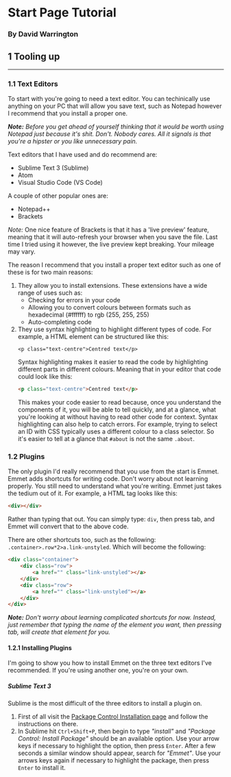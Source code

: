# Start Page Tutorial
### By David Warrington

## 1 Tooling up
---

### 1.1 Text Editors

To start with you're going to need a text editor. You can techinically use anything on your PC that will allow you save text, such as Notepad however I recommend that you install a proper one.

___Note:__ Before you get ahead of yourself thinking that it would be worth using Notepad just because it's shit. Don't. Nobody cares. All it signals is that you're a hipster or you like unnecessary pain._

Text editors that I have used and do recommend are:
* Sublime Text 3 (Sublime)
* Atom
* Visual Studio Code (VS Code)

A couple of other popular ones are:
* Notepad++
* Brackets

_Note:_ One nice feature of Brackets is that it has a 'live preview' feature, meaning that it will auto-refresh your browser when you save the file. Last time I tried using it however, the live preview kept breaking. Your mileage may vary.

The reason I recommend that you install a proper text editor such as one of these is for two main reasons:
1. They allow you to install extensions. These extensions have a wide range of uses such as:
	* Checking for errors in your code
	* Allowing you to convert colours between formats such as hexadecimal (#ffffff) to rgb (255, 255, 255)
	* Auto-completing code
2. They use syntax highlighting to highlight different types of code. For example, a HTML element can be structured like this:
    ```
    <p class="text-centre">Centred text</p>
    ``` 
    Syntax highlighting makes it easier to read the code by highlighting different parts in different colours. Meaning that in your editor that code could look like this: 
    ```html
    <p class="text-centre">Centred text</p>
    ```
    This makes your code easier to read because, once you understand the components of it, you will be able to tell quickly, and at a glance, what you're looking at without having to read other code for context. Syntax highlighting can also help to catch errors. For example, trying to select an ID with CSS typically uses a different colour to a class selector. So it's easier to tell at a glance that ```#about``` is not the same ```.about```.


### 1.2 Plugins

The only plugin I'd really recommend that you use from the start is Emmet. Emmet adds shortcuts for writing code. Don't worry about not learning properly. You still need to understand what you're writing. Emmet just takes the tedium out of it. For example, a HTML tag looks like this:
```html
<div></div>
```

Rather than typing that out. You can simply type: `div`, then press tab, and Emmet will convert that to the above code.

There are other shortcuts too, such as the following: `.container>.row*2>a.link-unstyled`. Which will become the following:
```html
<div class="container">
    <div class="row">
        <a href="" class="link-unstyled"></a>
    </div>
    <div class="row">
        <a href="" class="link-unstyled"></a>
    </div>
</div>
```
___Note:__ Don't worry about learning complicated shortcuts for now. Instead, just remember that typing the name of the element you want, then pressing tab, will create that element for you._

#### 1.2.1 Installing Plugins

I'm going to show you how to install Emmet on the three text editors I've recommended. If you're using another one, you're on your own.

##### Sublime Text 3

Sublime is the most difficult of the three editors to install a plugin on.
1. First of all visit the [Package Control Installation page](https://packagecontrol.io/installation) and follow the instructions on there.
2. In Sublime hit `Ctrl+Shift+P`, then begin to type _"install"_ and _"Package Control: Install Package"_ should be an available option. Use your arrow keys if necessary to highlight the option, then press `Enter`. After a few seconds a similar window should appear, search for _"Emmet"_. Use your arrows keys again if necessary to highlight the package, then press `Enter` to install it.


